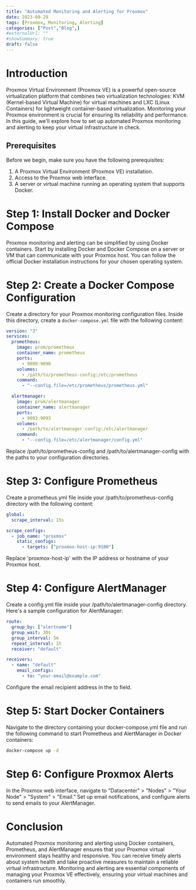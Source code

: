 ```yaml
---
title: "Automated Monitoring and Alerting for Proxmox"
date: 2023-09-29
tags: [Proxmox, Monitoring, Alerting]
categories: ["Post","Blog",]
#externalUrl: ""
#showSummary: true
draft: false
---
```


# Introduction

Proxmox Virtual Environment (Proxmox VE) is a powerful open-source virtualization platform that combines two virtualization technologies: KVM (Kernel-based Virtual Machine) for virtual machines and LXC (Linux Containers) for lightweight container-based virtualization. Monitoring your Proxmox environment is crucial for ensuring its reliability and performance. In this guide, we'll explore how to set up automated Proxmox monitoring and alerting to keep your virtual infrastructure in check.

## Prerequisites

Before we begin, make sure you have the following prerequisites:

1. A Proxmox Virtual Environment (Proxmox VE) installation.
2. Access to the Proxmox web interface.
3. A server or virtual machine running an operating system that supports Docker.

# Step 1: Install Docker and Docker Compose

Proxmox monitoring and alerting can be simplified by using Docker containers. Start by installing Docker and Docker Compose on a server or VM that can communicate with your Proxmox host. You can follow the official Docker installation instructions for your chosen operating system.

# Step 2: Create a Docker Compose Configuration

Create a directory for your Proxmox monitoring configuration files. Inside this directory, create a `docker-compose.yml` file with the following content:

```yaml
version: "3"
services:
  prometheus:
    image: prom/prometheus
    container_name: prometheus
    ports:
      - 9090:9090
    volumes:
      - /path/to/prometheus-config:/etc/prometheus
    command:
      - "--config.file=/etc/prometheus/prometheus.yml"

  alertmanager:
    image: prom/alertmanager
    container_name: alertmanager
    ports:
      - 9093:9093
    volumes:
      - /path/to/alertmanager-config:/etc/alertmanager
    command:
      - "--config.file=/etc/alertmanager/config.yml"
```

Replace /path/to/prometheus-config and /path/to/alertmanager-config with the paths to your configuration directories.

# Step 3: Configure Prometheus

Create a prometheus.yml file inside your /path/to/prometheus-config directory with the following content:

```yaml
global:
  scrape_interval: 15s

scrape_configs:
  - job_name: "proxmox"
    static_configs:
      - targets: ["proxmox-host-ip:9100"]
```

Replace 'proxmox-host-ip' with the IP address or hostname of your Proxmox host.

# Step 4: Configure AlertManager

Create a config.yml file inside your /path/to/alertmanager-config directory. Here's a sample configuration for AlertManager:

```yaml
route:
  group_by: ["alertname"]
  group_wait: 30s
  group_interval: 5m
  repeat_interval: 1h
  receiver: "default"

receivers:
  - name: "default"
    email_configs:
      - to: "your-email@example.com"
```

Configure the email recipient address in the to field.

# Step 5: Start Docker Containers

Navigate to the directory containing your docker-compose.yml file and run the following command to start Prometheus and AlertManager in Docker containers:

```bash
docker-compose up -d
```

# Step 6: Configure Proxmox Alerts

In the Proxmox web interface, navigate to "Datacenter" > "Nodes" > "Your Node" > "System" > "Email." Set up email notifications, and configure alerts to send emails to your AlertManager.

# Conclusion

Automated Proxmox monitoring and alerting using Docker containers, Prometheus, and AlertManager ensures that your Proxmox virtual environment stays healthy and responsive. You can receive timely alerts about system health and take proactive measures to maintain a reliable virtual infrastructure. Monitoring and alerting are essential components of managing your Proxmox VE effectively, ensuring your virtual machines and containers run smoothly.
